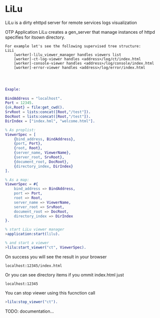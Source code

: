 # LiLu 
LiLu is a dirty ehttpd server for remote services logs visualization

OTP Application LiLu creates a gen_server that manage instances of httpd specifies for itsown directory.

```
For example let's see the following supervised tree structure:
LiLi
	[worker]-lilu_viewer_manager handles viewers list
	[worker]-ct-log-viewer handles <address>/log/ct/index.html
	[worker]-console-viewer handles <address>/log/console/index.html
	[worker]-error-viewer handles <address>/log/error/index.html	
```

```erlang

	

Exaple:
	
BindAddress = "localhost".
Port = 12345.
{ok,Root} = file:get_cwd().
SrvRoot = lists:concat([Root,"/test"]).
DocRoot = lists:concat([Root,"/test"]).
DirIndex = ["index.hml", "welcome.html"].

% As proplist:	
ViewerSpec = [
	{bind_address, BindAddress},
	{port, Port},
	{root, Root},
	{server_name, ViewerName},
	{server_root, SrvRoot},
	{document_root, DocRoot},
	{directory_index, DirIndex}
].

% As a map:
ViewerSpec = #{
	bind_address => BindAddress,
	port => Port,
	root => Root,
	server_name => ViewerName,
	server_root => SrvRoot,
	document_root => DocRoot,
	directory_index => DirIndex
}.

% start LiLu viewer manager
>application:start(lilu).

% and start a viewer
>lilu:start_viewer("ct", ViewerSpec).
```
On success you will see the result in your browser

```
localhost:12345/index.html
```
Or you can see directory items if you ommit index.html just

```
localhost:12345
``` 
You can stop viewer using this fucnction call
```erlang
>lilu:stop_viewer("ct").
```
TODO: documentation...

